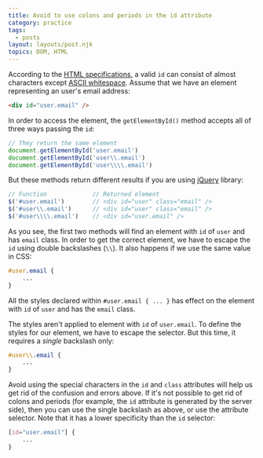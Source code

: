 ```yaml
---
title: Avoid to use colons and periods in the id attribute
category: practice
tags:
  - posts
layout: layouts/post.njk
topics: DOM, HTML
---
```


According to the [HTML specifications](https://html.spec.whatwg.org/multipage/dom.html#the-id-attribute), a valid `id` can consist of almost characters except [ASCII whitespace](https://infra.spec.whatwg.org/#ascii-whitespace).
Assume that we have an element representing an user's email address:

```html
<div id="user.email" />
```

In order to access the element, the `getElementById()` method accepts all of three ways passing the `id`:

```js
// They return the same element
document.getElementById('user.email')
document.getElementById('user\\.email')
document.getElementById('user\\\\.email')
```

But these methods return different results if you are using [jQuery](https://jquery.com) library:

```js
// Function				// Returned element
$('#user.email')        // <div id="user" class="email" />
$('#user\\.email')      // <div id="user" class="email" />
$('#user\\\\.email')    // <div id="user.email" />
```

As you see, the first two methods will find an element with `id` of `user` and has `email` class. 
In order to get the correct element, we have to escape the `id` using double backslashes (`\\`). It also happens if we use the same value in CSS:

```css
#user.email {
    ...
}
```

All the styles declared within `#user.email { ... }` has effect on the element with `id` of `user` and has the `email` class.

The styles aren't applied to element with `id` of `user.email`. To define the styles for our element, we have to escape the selector. 
But this time, it requires a *single* backslash only:

```css
#user\\.email {
    ...
}
```

Avoid using the special characters in the `id` and `class` attributes will help us get rid of the confusion and errors above.
If it's not possible to get rid of colons and periods (for example, the `id` attribute is generated by the server side), then you can use the single backslash as above, or use the attribute selector. 
Note that it has a lower specificity than the `id` selector:

```css
[id="user.email"] {
    ...
}
```